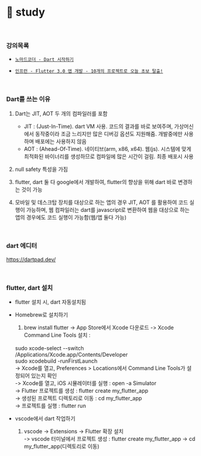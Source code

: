 # 🎯 study

<br>

### 강의목록
  - [`노마드코더 - Dart 시작하기`](https://nomadcoders.co/dart-for-beginners/lobby)

  - [`인프런 - Flutter 3.0 앱 개발 - 10개의 프로젝트로 오늘 초보 탈출!`](https://www.inflearn.com/course/%ED%94%8C%EB%9F%AC%ED%84%B0-%ED%94%84%EB%A1%9C%EC%A0%9D%ED%8A%B8/dashboard)


<br>

### Dart를 쓰는 이유
 1) Dart는 JIT, AOT 두 개의 컴파일러를 포함
   
    - JIT : (Just-In-Time). dart VM 사용. 코드의 결과를 바로 보여주며, 가상머신에서 동작중이라 조금 느리지만 많은 디버깅 옵션도 지원해줌. 개발중에만 사용하며 배포에는 사용하지 않음
    - AOT : (Ahead-Of-Time). 네이티브(arm, x86, x64). 웹(js). 시스템에 맞게 최적화된 바이너리를 생성하므로 컴파일에 많은 시간이 걸림. 최종 배포시 사용

  2) null safety 특성을 가짐

  3) flutter, dart 둘 다 google에서 개발하여, flutter의 향상을 위해 dart 바로 변경하는 것이 가능

  4) 모바일 및 데스크탑 장치를 대상으로 하는 앱의 경우 JIT, AOT 를 활용하여 코드 실행이 가능하며, 웹 컴파일러는 dart를 javascript로 변환하여 웹을 대상으로 하는 앱의 경우에도 코드 실행이 가능함(웹/앱 둘다 가능)


<br>

### dart 에디터

  https://dartpad.dev/

<br>

### flutter, dart 설치
- flutter 설치 시, dart 자동설치됨

- Homebrew로 설치하기
    1) brew install flutter -> App Store에서 Xcode 다운로드 -> Xcode Command Line Tools 설치 : 
    <br>
    sudo xcode-select --switch /Applications/Xcode.app/Contents/Developer 
    <br>sudo xcodebuild -runFirstLaunch
    <br>-> Xcode를 열고, Preferences > Locations에서 Command Line Tools가 설정되어 있는지 확인
    <br>-> Xcode를 열고, iOS 시뮬레이터를 실행 : open -a Simulator
    <br>-> Flutter 프로젝트를 생성 : flutter create my_flutter_app
    <br>-> 생성된 프로젝트 디렉토리로 이동 : cd my_flutter_app
    <br>-> 프로젝트를 실행 : flutter run

- vscode에서 dart 작업하기
    1) vscode -> Extensions -> Flutter 확장 설치 
    <br>-> vscode 터미널에서 프로젝트 생성 : flutter create my_flutter_app -> cd my_flutter_app(디렉토리로 이동)




